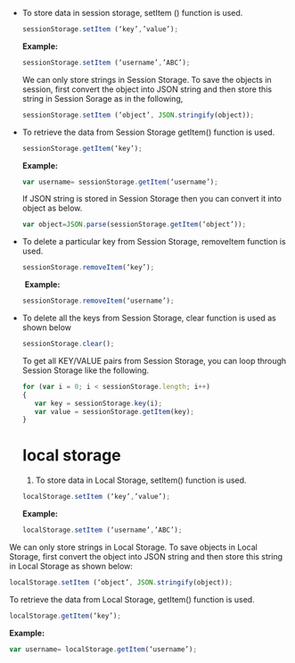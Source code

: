*   To store data in session storage, setItem () function is used.

    ```javascript
    sessionStorage.setItem (‘key’,’value’);
    ```

    **Example:**

    ```javascript
    sessionStorage.setItem (‘username’,’ABC’);
    ```

    We can only store strings in Session Storage. To save the objects in session, first convert the object into JSON string and then store this string in Session Sorage as in the following,

    ```javascript
    sessionStorage.setItem (‘object’, JSON.stringify(object));
    ```

*   To retrieve the data from Session Storage getItem() function is used.

    ```javascript
    sessionStorage.getItem(‘key’);
    ```

    **Example:**

    ```javascript
    var username= sessionStorage.getItem(‘username’);
    ```

    If JSON string is stored in Session Storage then you can convert it into object as below.

    ```javascript
    var object=JSON.parse(sessionStorage.getItem(‘object’));
    ```

*   To delete a particular key from Session Storage, removeItem function is used.

    ```javascript
    sessionStorage.removeItem(‘key’);
    ```

     **Example:**

    ```javascript
    sessionStorage.removeItem(‘username’);
    ```

*   To delete all the keys from Session Storage, clear function is used as shown below

    ```javascript
    sessionStorage.clear();
    ```

    To get all KEY/VALUE pairs from Session Storage, you can loop through Session Storage like the following.

    ```javascript
    for (var i = 0; i < sessionStorage.length; i++)
    {
       var key = sessionStorage.key(i);
       var value = sessionStorage.getItem(key);
    }
    ```
    # local storage
    1.  To store data in Local Storage, setItem() function is used.

    ```javascript
    localStorage.setItem (‘key’,’value’);
    ```

    **Example:**

    ```javascript
    localStorage.setItem (‘username’,’ABC’);
    ```

We can only store strings in Local Storage. To save objects in Local Storage, first convert the object into JSON string and then store this string in Local Storage as shown below:

```javascript
localStorage.setItem (‘object’, JSON.stringify(object));
```

To retrieve the data from Local Storage, getItem() function is used.

```javascript
localStorage.getItem(‘key’);
```

**Example:**

```javascript
var username= localStorage.getItem(‘username’);
```

    
